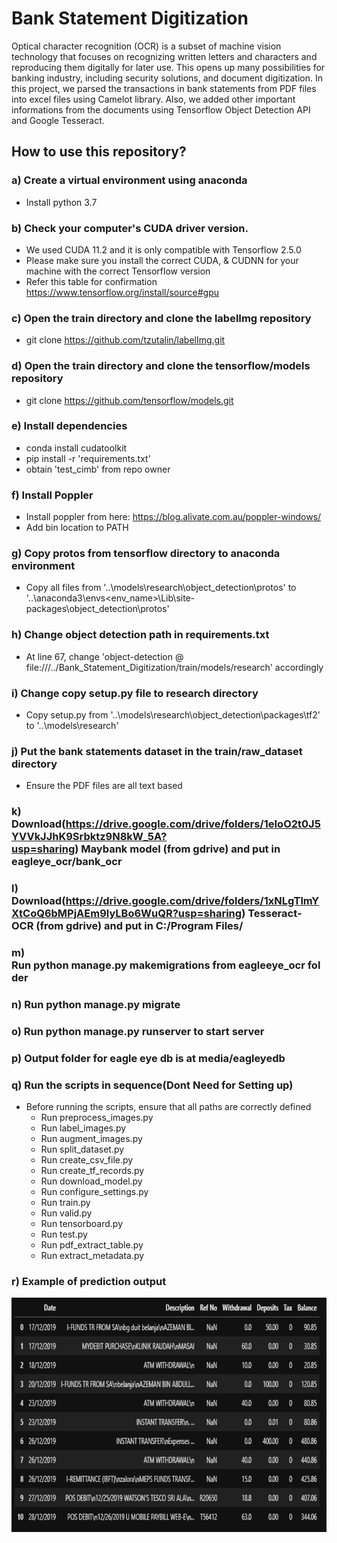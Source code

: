 # Bank Statement Digitization
Optical character recognition (OCR) is a subset of machine vision technology that focuses on recognizing written letters and characters and reproducing them digitally for later use. This opens up many possibilities for banking industry, including security solutions, and document digitization. In this project, we parsed the transactions in bank statements from PDF files into excel files using Camelot library. Also, we added other important informations from the documents using Tensorflow Object Detection API and Google Tesseract.

## How to use this repository?
### <b>a) Create a virtual environment using anaconda</b>
  - Install python 3.7

### <b>b) Check your computer's CUDA driver version.</b>
  - We used CUDA 11.2 and it is only compatible with Tensorflow 2.5.0
  - Please make sure you install the correct CUDA, & CUDNN for your machine with the correct Tensorflow version
  - Refer this table for confirmation https://www.tensorflow.org/install/source#gpu
  
### <b>c) Open the train directory and clone the labelImg repository</b>
  - git clone https://github.com/tzutalin/labelImg.git
  
### <b>d) Open the train directory and clone the tensorflow/models repository</b>
  - git clone https://github.com/tensorflow/models.git
  
### <b>e) Install dependencies</b>
  - conda install cudatoolkit
  - pip install -r 'requirements.txt'
  - obtain 'test_cimb' from repo owner

### <b>f) Install Poppler</b>
  - Install poppler from here: https://blog.alivate.com.au/poppler-windows/
  - Add bin location to PATH

### <b>g) Copy protos from tensorflow directory to anaconda environment </b>
  - Copy all files from '..\models\research\object_detection\protos' to '..\anaconda3\envs\<env_name>\Lib\site-packages\object_detection\protos'

### <b>h) Change object detection path in requirements.txt </b>
  - At line 67, change 'object-detection @ file:///../Bank_Statement_Digitization/train/models/research' accordingly

### <b>i) Change copy setup.py file to research directory </b>
  - Copy setup.py from '..\models\research\object_detection\packages\tf2' to '..\models\research'

### <b>j) Put the bank statements dataset in the train/raw_dataset directory</b>
  - Ensure the PDF files are all text based

### <b>k) Download(https://drive.google.com/drive/folders/1eIoO2t0J5YVVkJJhK9Srbktz9N8kW_5A?usp=sharing) Maybank model (from gdrive) and put in eagleye_ocr/bank_ocr</b>

### <b>l) Download(https://drive.google.com/drive/folders/1xNLgTlmYXtCoQ6bMPjAEm9lyLBo6WuQR?usp=sharing) Tesseract-OCR (from gdrive) and put in C:/Program Files/</b>

### <b>m) Run python manage.py makemigrations from eagleeye_ocr folder</b>

### <b>n) Run python manage.py migrate</b>

### <b>o) Run python manage.py runserver to start server</b>

### <b>p) Output folder for eagle eye db is at media/eagleyedb</b>

  
### <b>q) Run the scripts in sequence</b>(Dont Need for Setting up)
  
  - Before running the scripts, ensure that all paths are correctly defined
    - Run preprocess_images.py
    - Run label_images.py
    - Run augment_images.py
    - Run split_dataset.py
    - Run create_csv_file.py
    - Run create_tf_records.py
    - Run download_model.py
    - Run configure_settings.py
    - Run train.py
    - Run valid.py
    - Run tensorboard.py
    - Run test.py
    - Run pdf_extract_table.py
    - Run extract_metadata.py


### <b>r) Example of prediction output</b>

<img src="./references/output_cimb.PNG" width="750" height="375" align="center"/>
